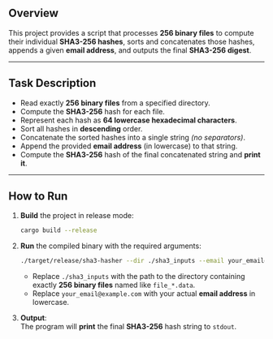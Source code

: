 ## Overview

This project provides a script that processes **256 binary files** to compute their individual **SHA3-256 hashes**, sorts and concatenates those hashes, appends a given **email address**, and outputs the final **SHA3-256 digest**.

---

## Task Description

- Read exactly **256 binary files** from a specified directory.
- Compute the **SHA3-256** hash for each file.
- Represent each hash as **64 lowercase hexadecimal characters**.
- Sort all hashes in **descending** order.
- Concatenate the sorted hashes into a single string *(no separators)*.
- Append the provided **email address** (in lowercase) to that string.
- Compute the **SHA3-256** hash of the final concatenated string and **print it**.

---

## How to Run

1. **Build** the project in release mode:

   ```bash
   cargo build --release
   ```

2. **Run** the compiled binary with the required arguments:

   ```bash
   ./target/release/sha3-hasher --dir ./sha3_inputs --email your_email@example.com
   ```

   - Replace `./sha3_inputs` with the path to the directory containing exactly **256 binary files** named like `file_*.data`.
   - Replace `your_email@example.com` with your actual **email address** in lowercase.

3. **Output**:  
   The program will **print** the final **SHA3-256** hash string to `stdout`.

